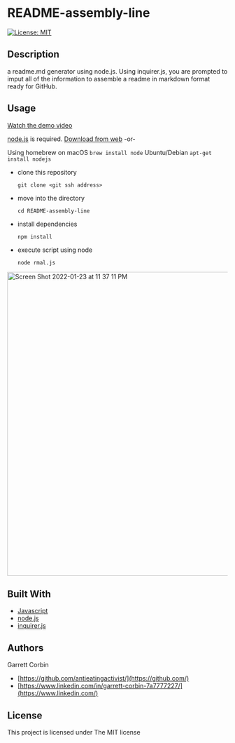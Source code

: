 # README-assembly-line

[![License: MIT](https://img.shields.io/badge/License-MIT-yellow.svg)](https://opensource.org/licenses/MIT)

## Description
a readme.md generator using node.js. Using inquirer.js, you are prompted to imput all of the information to assemble a readme in markdown format ready for GitHub.


## Usage
[Watch the demo video](https://antieatingactivist.github.io/README-assembly-line/)

[node.js](https://nodejs.dev) is required. 
[Download from web](https://nodejs.dev) -or-

Using homebrew on macOS `brew install node`
Ubuntu/Debian `apt-get install nodejs`

- clone this repository 

  `git clone <git ssh address>`

- move into the directory

  `cd README-assembly-line`

- install dependencies

  `npm install`

- execute script using node

  `node rmal.js`


<img width="693" alt="Screen Shot 2022-01-23 at 11 37 11 PM" src="https://user-images.githubusercontent.com/1414728/150740919-a672b1f2-be18-414a-b58e-085f3eb0b1eb.png">

## Built With

* [Javascript](https://developer.mozilla.org/en-US/docs/Web/JavaScript)
* [node.js](https://nodejs.dev) 
* [inquirer.js](https://github.com/SBoudrias/Inquirer.js)


## Authors

Garrett Corbin

- [https://github.com/antieatingactivist/](https://github.com/)
- [https://www.linkedin.com/in/garrett-corbin-7a7777227/](https://www.linkedin.com/)

## License

This project is licensed under The MIT license

